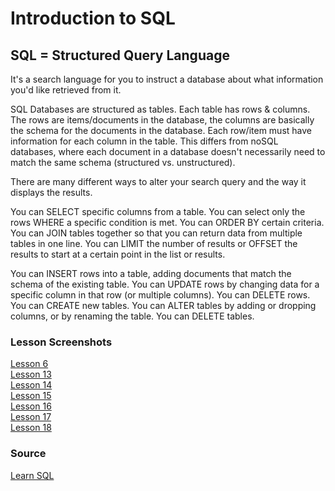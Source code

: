 # Introduction to SQL

## SQL = Structured Query Language

It's a search language for you to instruct a database about what information you'd like retrieved from it.

SQL Databases are structured as tables. Each table has rows & columns. The rows are items/documents in the database, the columns are basically the schema for the documents in the database. Each row/item must have information for each column in the table. This differs from noSQL databases, where each document in a database doesn't necessarily need to match the same schema (structured vs. unstructured).

There are many different ways to alter your search query and the way it displays the results.

You can SELECT specific columns from a table. You can select only the rows WHERE a specific condition is met. You can ORDER BY certain criteria. You can JOIN tables together so that you can return data from multiple tables in one line. You can LIMIT the number of results or OFFSET the results to start at a certain point in the list or results.

You can INSERT rows into a table, adding documents that match the schema of the existing table. You can UPDATE rows by changing data for a specific column in that row (or multiple columns). You can DELETE rows. You can CREATE new tables. You can ALTER tables by adding or dropping columns, or by renaming the table. You can DELETE tables.


### Lesson Screenshots

[Lesson 6](./img/SQL%20LESSON%206.png)<br>
[Lesson 13](./img/sql13.png)<br>
[Lesson 14](./img/sql14.png)<br>
[Lesson 15](./img/sql15.png)<br>
[Lesson 16](./img/sql16.png)<br>
[Lesson 17](./img/sql17.png)<br>
[Lesson 18](./img/sql18.png)<br>


### Source

[Learn SQL](https://cdn2.hubspot.net/hubfs/392937/Learn%20SQL.pdf?utm_referrer=https%3A%2F%2Flanding.chartio.com%2Fdownload-learn-sql)